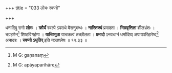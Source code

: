+++
title = "033 लोभः स्वप्नो"

+++

धनादिषु रागो **लोभः** । **क्रौर्यं** स्वल्पे ऽपराधे वैरानुबन्धः । **नास्तिक्यं** प्रमादता । **भिन्नवृत्तिता** शीलभ्रंशः । चग्रहणेन[^८२] शिष्टविगर्हणा । **याचिष्णुता** याचकत्वं तच्छीलता । **प्रमादो** ऽनवधानं धर्मादिष्व् अपायपरिहारेष्व्[^८३] अनादरः । **स्वप्नो** **ऽधृतिर्** इति नञ्प्रश्लेषः ॥ १२.३३ ॥


[^८३]:
     M G: apāyaparihāre


[^८२]:
     M G: gaṇanaṃ
